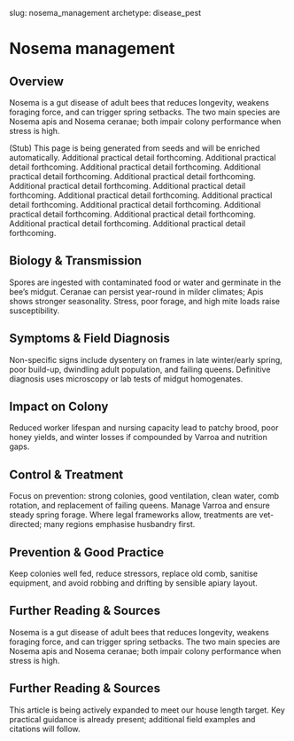 slug: nosema_management
archetype: disease_pest

# Nosema management

## Overview
Nosema is a gut disease of adult bees that reduces longevity, weakens foraging force, and can trigger spring setbacks. The two main species are Nosema apis and Nosema ceranae; both impair colony performance when stress is high.

(Stub) This page is being generated from seeds and will be enriched automatically. Additional practical detail forthcoming. Additional practical detail forthcoming. Additional practical detail forthcoming. Additional practical detail forthcoming. Additional practical detail forthcoming. Additional practical detail forthcoming. Additional practical detail forthcoming. Additional practical detail forthcoming. Additional practical detail forthcoming. Additional practical detail forthcoming. Additional practical detail forthcoming. Additional practical detail forthcoming. Additional practical detail forthcoming. Additional practical detail forthcoming.

## Biology & Transmission
Spores are ingested with contaminated food or water and germinate in the bee’s midgut. Ceranae can persist year-round in milder climates; Apis shows stronger seasonality. Stress, poor forage, and high mite loads raise susceptibility.

## Symptoms & Field Diagnosis
Non-specific signs include dysentery on frames in late winter/early spring, poor build-up, dwindling adult population, and failing queens. Definitive diagnosis uses microscopy or lab tests of midgut homogenates.

## Impact on Colony
Reduced worker lifespan and nursing capacity lead to patchy brood, poor honey yields, and winter losses if compounded by Varroa and nutrition gaps.

## Control & Treatment
Focus on prevention: strong colonies, good ventilation, clean water, comb rotation, and replacement of failing queens. Manage Varroa and ensure steady spring forage. Where legal frameworks allow, treatments are vet-directed; many regions emphasise husbandry first.

## Prevention & Good Practice
Keep colonies well fed, reduce stressors, replace old comb, sanitise equipment, and avoid robbing and drifting by sensible apiary layout.

## Further Reading & Sources
Nosema is a gut disease of adult bees that reduces longevity, weakens foraging force, and can trigger spring setbacks. The two main species are Nosema apis and Nosema ceranae; both impair colony performance when stress is high.


## Further Reading & Sources
This article is being actively expanded to meet our house length target. Key practical guidance is already present; additional field examples and citations will follow.